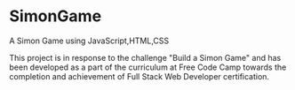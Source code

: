 # SimonGame
A Simon Game using JavaScript,HTML,CSS

This project is in response to the challenge "Build a Simon Game" and has been developed as a part of the curriculum at Free Code Camp towards the completion and achievement of Full Stack Web Developer certification.

